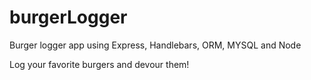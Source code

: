# burgerLogger

Burger logger app using Express, Handlebars, ORM,  MYSQL and Node

Log your favorite burgers and devour them!
